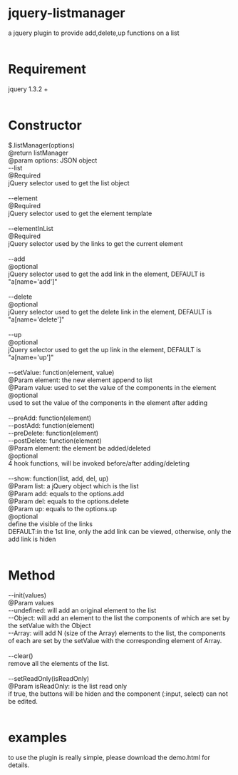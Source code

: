 # jquery-listmanager<br>
a jquery plugin to provide add,delete,up functions on a list<br>
<br>
# Requirement<br>
jquery 1.3.2 +<br>
<br>
# Constructor<br>
$.listManager(options)<br>
@return listManager<br>
@param options: JSON object<br>
--list<br>
@Required<br>
jQuery selector used to get the list object<br>
<br>
--element<br>
@Required<br>
jQuery selector used to get the element template<br>
<br>
--elementInList<br>
@Required<br>
jQuery selector used by the links to get the current element<br>
<br>
--add<br>
@optional<br>
jQuery selector used to get the add link in the element, DEFAULT is "a[name='add']"<br>
<br>
--delete<br>
@optional<br>
jQuery selector used to get the delete link in the element, DEFAULT is "a[name='delete']"<br>
<br>
--up<br>
@optional<br>
jQuery selector used to get the up link in the element, DEFAULT is "a[name='up']"<br>
<br>
--setValue: function(element, value)<br>
@Param element: the new element append to list<br>
@Param value: used to set the value of the components in the element<br>
@optional<br>
used to set the value of the components in the element after adding<br>
<br>
--preAdd: function(element)<br>
--postAdd: function(element)<br>
--preDelete: function(element)<br>
--postDelete: function(element)<br>
@Param element: the element be added/deleted<br>
@optional<br>
4 hook functions, will be invoked before/after adding/deleting<br>
<br>
--show: function(list, add, del, up)<br>
@Param list: a jQuery object which is the list<br>
@Param add: equals to the options.add<br>
@Param del: equals to the options.delete<br>
@Param up: equals to the options.up<br>
@optional<br>
define the visible of the links<br>
DEFAULT:in the 1st line, only the add link can be viewed, otherwise, only the add link is hiden<br>
<br>
# Method<br>
--init(values)<br>
@Param values<br>
--undefined: will add an original element to the list<br>
--Object: will add an element to the list the components of which are set by the setValue with the Object<br>
--Array: will add N (size of the Array) elements to the list, the components of each are set by the setValue with the corresponding element of Array.<br>
<br>
--clear()<br>
remove all the elements of the list.<br>
<br>
--setReadOnly(isReadOnly)<br>
@Param isReadOnly: is the list read only<br>
if true, the buttons will be hiden and the component (:input, select) can not be edited.<br>
<br>
# examples<br>
to use the plugin is really simple, please download the demo.html for details.
